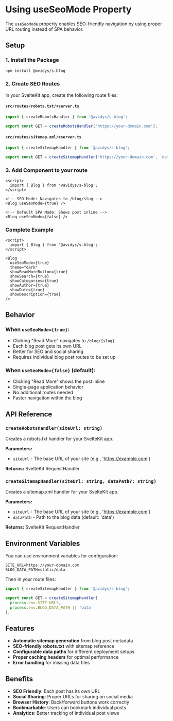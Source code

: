 # Using useSeoMode Property

The `useSeoMode` property enables SEO-friendly navigation by using proper URL routing instead of SPA behavior.

## Setup

### 1. Install the Package

```bash
npm install @avidys/s-blog
```

### 2. Create SEO Routes

In your SvelteKit app, create the following route files:

#### `src/routes/robots.txt/+server.ts`

```typescript
import { createRobotsHandler } from '@avidys/s-blog';

export const GET = createRobotsHandler('https://your-domain.com');
```

#### `src/routes/sitemap.xml/+server.ts`

```typescript
import { createSitemapHandler } from '@avidys/s-blog';

export const GET = createSitemapHandler('https://your-domain.com', 'data');
```

### 3. Add Component to your route

```svelte
<script>
  import { Blog } from '@avidys/s-blog';
</script>

<!-- SEO Mode: Navigates to /blog/slug -->
<Blog useSeoMode={true} />

<!-- Default SPA Mode: Shows post inline -->
<Blog useSeoMode={false} />
```

### Complete Example

```svelte
<script>
  import { Blog } from '@avidys/s-blog';
</script>

<Blog 
  useSeoMode={true}
  theme="dark"
  showReadMoreButton={true}
  showSearch={true}
  showCategories={true}
  showAuthor={true}
  showDate={true}
  showDescription={true}
/>
```

## Behavior

### When `useSeoMode={true}`:

- Clicking "Read More" navigates to `/blog/{slug}`
- Each blog post gets its own URL
- Better for SEO and social sharing
- Requires individual blog post routes to be set up

### When `useSeoMode={false}` (default):

- Clicking "Read More" shows the post inline
- Single-page application behavior
- No additional routes needed
- Faster navigation within the blog


## API Reference

### `createRobotsHandler(siteUrl: string)`

Creates a robots.txt handler for your SvelteKit app.

**Parameters:**
- `siteUrl` - The base URL of your site (e.g., 'https://example.com')

**Returns:** SvelteKit RequestHandler

### `createSitemapHandler(siteUrl: string, dataPath?: string)`

Creates a sitemap.xml handler for your SvelteKit app.

**Parameters:**
- `siteUrl` - The base URL of your site (e.g., 'https://example.com')
- `dataPath` - Path to the blog data (default: 'data')

**Returns:** SvelteKit RequestHandler

## Environment Variables

You can use environment variables for configuration:

```env
SITE_URL=https://your-domain.com
BLOG_DATA_PATH=static/data
```

Then in your route files:

```typescript
import { createSitemapHandler } from '@avidys/s-blog';

export const GET = createSitemapHandler(
  process.env.SITE_URL!,
  process.env.BLOG_DATA_PATH || 'data'
);
```

## Features

- **Automatic sitemap generation** from blog post metadata
- **SEO-friendly robots.txt** with sitemap reference
- **Configurable data paths** for different deployment setups
- **Proper caching headers** for optimal performance
- **Error handling** for missing data files

## Benefits

- **SEO Friendly**: Each post has its own URL
- **Social Sharing**: Proper URLs for sharing on social media
- **Browser History**: Back/forward buttons work correctly
- **Bookmarkable**: Users can bookmark individual posts
- **Analytics**: Better tracking of individual post views
